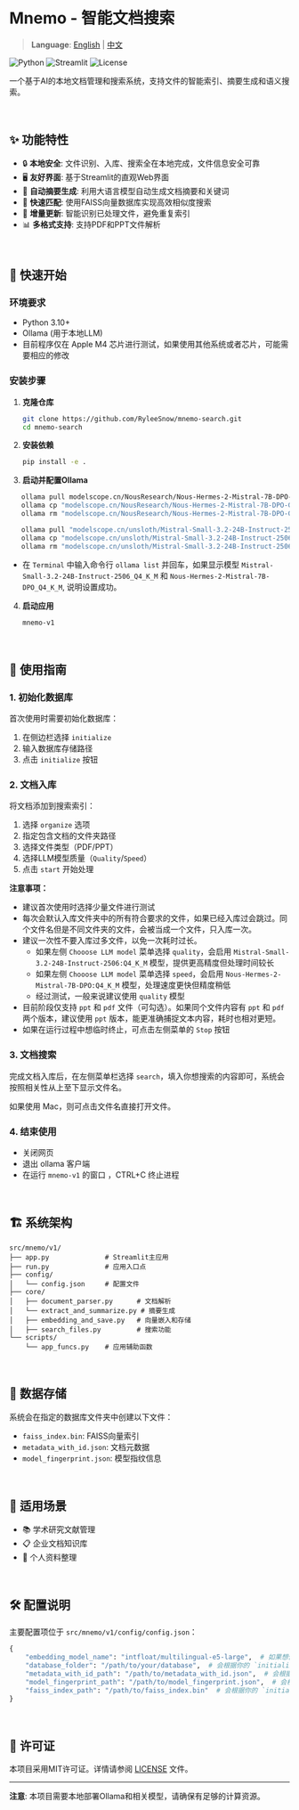 # Mnemo - 智能文档搜索

> **Language**: [English](README.md) | [中文](README.zh.md)

![Python](https://img.shields.io/badge/python-3.10+-blue.svg)
![Streamlit](https://img.shields.io/badge/streamlit-1.46+-red.svg)
![License](https://img.shields.io/badge/license-MIT-green.svg)

一个基于AI的本地文档管理和搜索系统，支持文件的智能索引、摘要生成和语义搜索。

<br>

## ✨ 功能特性

- 🔒 **本地安全**: 文件识别、入库、搜索全在本地完成，文件信息安全可靠
- 🖥️ **友好界面**: 基于Streamlit的直观Web界面
- 📝 **自动摘要生成**: 利用大语言模型自动生成文档摘要和关键词
- 🎯 **快速匹配**: 使用FAISS向量数据库实现高效相似度搜索
- 🔄 **增量更新**: 智能识别已处理文件，避免重复索引
- 📊 **多格式支持**: 支持PDF和PPT文件解析

<br>

## 🚀 快速开始

### 环境要求

- Python 3.10+
- Ollama (用于本地LLM)
- 目前程序仅在 Apple M4 芯片进行测试，如果使用其他系统或者芯片，可能需要相应的修改

### 安装步骤

1. **克隆仓库**
   ```bash
   git clone https://github.com/RyleeSnow/mnemo-search.git
   cd mnemo-search
   ```

2. **安装依赖**
   ```bash
   pip install -e .
   ```

3. **启动并配置Ollama**

```bash
   ollama pull modelscope.cn/NousResearch/Nous-Hermes-2-Mistral-7B-DPO-GGUF:Q4_K_M
   ollama cp "modelscope.cn/NousResearch/Nous-Hermes-2-Mistral-7B-DPO-GGUF:Q4_K_M" Nous-Hermes-2-Mistral-7B-DPO_Q4_K_M
   ollama rm "modelscope.cn/NousResearch/Nous-Hermes-2-Mistral-7B-DPO-GGUF:Q4_K_M"

   ollama pull "modelscope.cn/unsloth/Mistral-Small-3.2-24B-Instruct-2506-GGUF:Q4_K_M"
   ollama cp "modelscope.cn/unsloth/Mistral-Small-3.2-24B-Instruct-2506-GGUF:Q4_K_M" Mistral-Small-3.2-24B-Instruct-2506_Q4_K_M
   ollama rm "modelscope.cn/unsloth/Mistral-Small-3.2-24B-Instruct-2506-GGUF:Q4_K_M"
```

- 在 `Terminal` 中输入命令行 `ollama list` 并回车，如果显示模型 `Mistral-Small-3.2-24B-Instruct-2506_Q4_K_M` 和 `Nous-Hermes-2-Mistral-7B-DPO_Q4_K_M`, 说明设置成功。

4. **启动应用**
   ```bash
   mnemo-v1
   ```

<br>

## 📖 使用指南

### 1. 初始化数据库

首次使用时需要初始化数据库：

1. 在侧边栏选择 `initialize`
2. 输入数据库存储路径
3. 点击 `initialize` 按钮

### 2. 文档入库

将文档添加到搜索索引：

1. 选择 `organize` 选项
2. 指定包含文档的文件夹路径
3. 选择文件类型（PDF/PPT）
4. 选择LLM模型质量（`Quality`/`Speed`）
5. 点击 `start` 开始处理

**注意事项：**
- 建议首次使用时选择少量文件进行测试
- 每次会默认入库文件夹中的所有符合要求的文件，如果已经入库过会跳过。同个文件名但是不同文件夹的文件，会被当成一个文件，只入库一次。
- 建议一次性不要入库过多文件，以免一次耗时过长。
  - 如果左侧 `Chooose LLM model` 菜单选择 `quality`，会启用 `Mistral-Small-3.2-24B-Instruct-2506:Q4_K_M` 模型，提供更高精度但处理时间较长
  - 如果左侧 `Chooose LLM model` 菜单选择 `speed`，会启用 `Nous-Hermes-2-Mistral-7B-DPO:Q4_K_M` 模型，处理速度更快但精度稍低
  - 经过测试，一般来说建议使用 `quality` 模型
- 目前阶段仅支持 `ppt` 和 `pdf` 文件（可勾选）。如果同个文件内容有 `ppt` 和 `pdf` 两个版本，建议使用 `ppt` 版本，能更准确捕捉文本内容，耗时也相对更短。
- 如果在运行过程中想临时终止，可点击左侧菜单的 `Stop` 按钮

### 3. 文档搜索

完成文档入库后，在左侧菜单栏选择 `search`，填入你想搜索的内容即可，系统会按照相关性从上至下显示文件名。

如果使用 Mac，则可点击文件名直接打开文件。

### 4. 结束使用
- 关闭网页
- 退出 ollama 客户端
- 在运行 `mnemo-v1` 的窗口 ，CTRL+C 终止进程

<br>

## 🏗️ 系统架构

```
src/mnemo/v1/
├── app.py              # Streamlit主应用
├── run.py              # 应用入口点
├── config/
│   └── config.json     # 配置文件
├── core/
│   ├── document_parser.py      # 文档解析
│   └── extract_and_summarize.py # 摘要生成
│   ├── embedding_and_save.py   # 向量嵌入和存储
│   ├── search_files.py         # 搜索功能
└── scripts/
    └── app_funcs.py    # 应用辅助函数
```

<br>

## 📁 数据存储

系统会在指定的数据库文件夹中创建以下文件：
- `faiss_index.bin`: FAISS向量索引
- `metadata_with_id.json`: 文档元数据
- `model_fingerprint.json`: 模型指纹信息

<br>

## 🎯 适用场景

- 📚 学术研究文献管理
- 📋 企业文档知识库
- 📖 个人资料整理

<br>

## 🛠️ 配置说明

主要配置项位于 `src/mnemo/v1/config/config.json`：

```python
{
    "embedding_model_name": "intfloat/multilingual-e5-large",  # 如果想使用其他 embedding 模型可在这里替换
    "database_folder": "/path/to/your/database",  # 会根据你的 `initialize` 输入自动生成
    "metadata_with_id_path": "/path/to/metadata_with_id.json",  # 会根据你的 `initialize` 输入自动生成
    "model_fingerprint_path": "/path/to/model_fingerprint.json",  # 会根据你的 `initialize` 输入自动生成
    "faiss_index_path": "/path/to/faiss_index.bin"  # 会根据你的 `initialize` 输入自动生成
}
```

<br>

## 📝 许可证

本项目采用MIT许可证。详情请参阅 [LICENSE](LICENSE) 文件。

---

**注意**: 本项目需要本地部署Ollama和相关模型，请确保有足够的计算资源。
